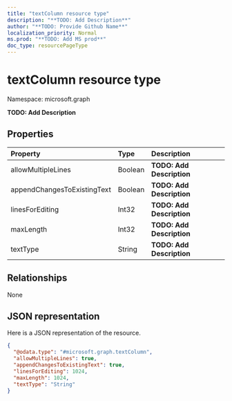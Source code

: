 ```yaml
---
title: "textColumn resource type"
description: "**TODO: Add Description**"
author: "**TODO: Provide Github Name**"
localization_priority: Normal
ms.prod: "**TODO: Add MS prod**"
doc_type: resourcePageType
---
```


# textColumn resource type


Namespace: microsoft.graph

**TODO: Add Description**

## Properties
|Property|Type|Description|
|:---|:---|:---|
|allowMultipleLines|Boolean|**TODO: Add Description**|
|appendChangesToExistingText|Boolean|**TODO: Add Description**|
|linesForEditing|Int32|**TODO: Add Description**|
|maxLength|Int32|**TODO: Add Description**|
|textType|String|**TODO: Add Description**|

## Relationships
None

## JSON representation
Here is a JSON representation of the resource.
<!-- {
  "blockType": "resource",
  "@odata.type": "microsoft.graph.textColumn"
}
-->
``` json
{
  "@odata.type": "#microsoft.graph.textColumn",
  "allowMultipleLines": true,
  "appendChangesToExistingText": true,
  "linesForEditing": 1024,
  "maxLength": 1024,
  "textType": "String"
}
```

